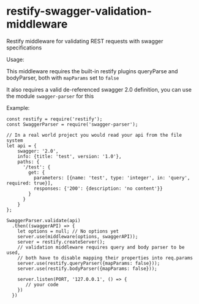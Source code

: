 # restify-swagger-validation-middleware
Restify middleware for validating REST requests with swagger specifications

Usage:

This middleware requires the built-in restify plugins queryParse and bodyParser, both with ````mapParams```` set to ````false````

It also requires a valid de-referenced swagger 2.0 definition, you can use the module ````swagger-parser```` for this

Example:

    const restify = require('restify');
    const SwaggerParser = require('swagger-parser');

    // In a real world project you would read your api from the file system
    let api = {
        swagger: '2.0',
        info: {title: 'test', version: '1.0'},
        paths: {
          '/test': {
            get: {
              parameters: [{name: 'test', type: 'integer', in: 'query', required: true}],
              responses: {'200': {description: 'no content'}}
            }
          }
        }
    };
    
    SwaggerParser.validate(api)
      .then((swaggerAPI) => {
        let options = null; // No options yet 
        server.use(middleware(options, swaggerAPI));
        server = restify.createServer();
        // validation middleware requires query and body parser to be used,
        // both have to disable mapping their properties into req.params
        server.use(restify.queryParser({mapParams: false}));
        server.use(restify.bodyParser({mapParams: false}));
    
        server.listen(PORT, '127.0.0.1', () => {
           // your code
        })
      })

